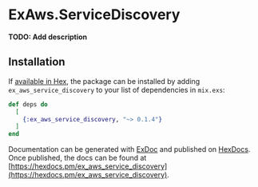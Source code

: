 # ExAws.ServiceDiscovery

**TODO: Add description**

## Installation

If [available in Hex](https://hex.pm/docs/publish), the package can be installed
by adding `ex_aws_service_discovery` to your list of dependencies in `mix.exs`:

```elixir
def deps do
  [
    {:ex_aws_service_discovery, "~> 0.1.4"}
  ]
end
```

Documentation can be generated with [ExDoc](https://github.com/elixir-lang/ex_doc)
and published on [HexDocs](https://hexdocs.pm). Once published, the docs can
be found at [https://hexdocs.pm/ex_aws_service_discovery](https://hexdocs.pm/ex_aws_service_discovery).

